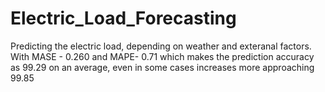 # Electric_Load_Forecasting
Predicting the electric load, depending on weather and exteranal factors. With MASE - 0.260 and MAPE- 0.71 which makes the prediction accuracy as 99.29 on an average, even in some cases increases more approaching 99.85
